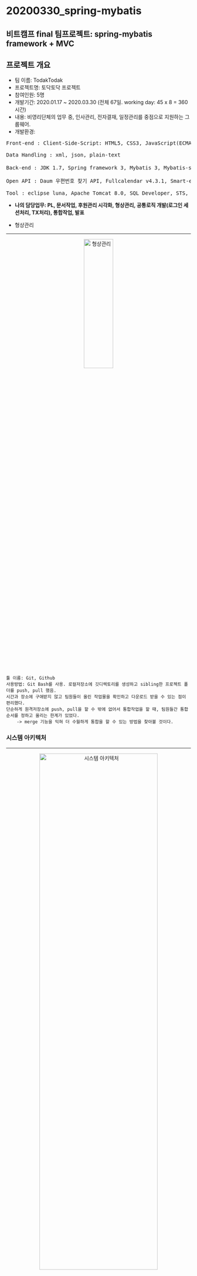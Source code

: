 # 20200330_spring-mybatis
## 비트캠프 final 팀프로젝트: spring-mybatis framework + MVC 

## 프로젝트 개요
* 팀 이름: TodakTodak
* 프로젝트명: 토닥토닥 프로젝트
* 참여인원: 5명
* 개발기간: 2020.01.17 ~ 2020.03.30 (전체 67일. working day: 45 x 8 = 360시간)
* 내용: 비영리단체의 업무 중, 인사관리, 전자결재, 일정관리를 중점으로 지원하는 그룹웨어.
* 개발환경: 
<pre>
Front-end : Client-Side-Script: HTML5, CSS3, JavaScript(ECMAScript3), jQuery, Ajax, BootStrap3, BootStrap4    Server-Side-Script : jsp-api 2.0, Servlet api 3.2

Data Handling : xml, json, plain-text

Back-end : JDK 1.7, Spring framework 3, Mybatis 3, Mybatis-spring 1.2, Oracle11g R 2 (AWS EC R2), 파일업로드 api – cos.jar, Jackson DataBind 2.5, Log4j 1.2

Open API : Daum 우편번호 찾기 API, Fullcalendar v4.3.1, Smart-editor v2, Flot Charts v3.0.0, Datepicker, JavaMail API v1.4
      
Tool : eclipse luna, Apache Tomcat 8.0, SQL Developer, STS, Erdwin, Git Bash, GitHub, StarUML, AWS, Chrome 8.0, Adobe Photoshop CC 2015, Adobe illustrator CC 2017</pre>   
   
* __나의 담당업무: PL, 문서작업, 후원관리 시각화, 형상관리, 공통로직 개발(로그인 세션처리, TX처리), 통합작업, 발표__   
   
* 형상관리
***
<p align="center">
<img src="/img/형상관리.JPG" width="40%" height="30%" title="형상관리"></img>
</p>   
   
	툴 이름: Git, Github
	사용방법: Git Bash를 사용. 로컬저장소에 깃디렉토리를 생성하고 sibling한 프로젝트 폴더를 push, pull 했음.
	시간과 장소에 구애받지 않고 팀원들이 올린 작업물을 확인하고 다운로드 받을 수 있는 점이 편리했다.
	단순하게 원격저장소에 push, pull을 할 수 밖에 없어서 통합작업을 할 때, 팀원들간 통합 순서를 정하고 올리는 한계가 있었다.   
		-> merge 기능을 익혀 더 수월하게 통합을 할 수 있는 방법을 찾아볼 것이다.
   
### 시스템 아키텍처
***
<p align="center">
<img src="/img/20200131_3조_토닥토닥_system_architecture.JPG" width="80%" height="60%" title="시스템 아키텍처"></img>
</p>   
   
* Presentation Layer, Controller Layer, Business Layer, Persistent Layer 4계층으로 나눔.
* MVC 패턴과, Facade패턴, DAO 패턴을 적용하고, 데이터 이동을 위해 VO를 사용.
* FrontController(Dispatcher Servlet)에서 사용자의 요청에 응답하고 handler mapping을 통해 적절한 Controller(Servlet)를 찾음.
* Controller(Servlet)에서는 필요한 데이터가 있으면 Service에 데이터를 요청하고 결과(model)를 FrontController에 반환.
* Service에서는 Java core 로직을 구현하고 Dao 데이터 요청하고 응답을 Controller에 반환.
* Dao에서는 적합한 mapper를 찾아 DB에 쿼리를 날리고, 결과를 Service에 반환.
* View Resolver에서는 반환된 결과를 적합한 View와 매칭.
* View에서는 html5, css3, js, jQuery, ajax, servlet api, jsp api 등을 사용해 웹페이지를 구현.
* 마지막으로 FrontController는 응답결과를 Client에게 반환.

### 프로젝트 제안서 (RFP)
***
<p align="center">
<img src="/img/프로젝트제안서.JPG" width="60%" height="40%" title="프로젝트제안서"></img>
</p>   

### 요구사항 정의서
***
<p align="center">
<img src="/img/요구사항정의서_전체.JPG" width="49%" height="40%" title="요구사항정의서_전체"></img>
<img src="/img/요구사항정의서.JPG" width="49%" height="40%" title="요구사항정의서"></img>
</p>   

### 요건 정의서
***
<p align="center">
<img src="/img/요건정의서_전체.JPG" width="49%" height="40%" title="요건정의서_전체"></img>
<img src="/img/요건정의서.JPG" width="49%" height="40%" title="요건정의서"></img>
</p>   

### WBS 프로젝트 일정
***
<p align="center">
<img src="/img/WBS프로젝트일정.JPG" width="60%" height="40%" title="WBS프로젝트일정"></img>
</p>   

### 명명규칙
***
<p align="center">
<img src="/img/명명규칙.JPG" width="60%" height="40%" title="명명규칙"></img>
</p>   

### 화면 정의서
***
<p align="center">
<img src="/img/로그인.JPG" width="49%" height="40%" title="로그인"></img>
<img src="/img/후원관리_모금액.JPG" width="49%" height="40%" title="후원관리_모금액"></img>
</p>   

### 테이블 정의서
***
<p align="center">
<img src="/img/테이블정의서_전체.JPG" width="49%" height="40%" title="테이블정의서_전체"></img>
<img src="/img/테이블정의서.JPG" width="49%" height="40%" title="테이블정의서"></img>
</p>   

### ERD
***
<p align="center">
<img src="/img/erd-physical.JPG" width="49%" height="40%" title="erd-physical"></img>
<img src="/img/erd2-physical.JPG" width="49%" height="40%" title="erd2-physical"></img>
<img src="/img/erd-logical.JPG" width="49%" height="40%" title="erd-logical"></img>
<img src="/img/erd2-logical.JPG" width="49%" height="40%" title="erd2-logical"></img>
</p>   

### 클래스 설계서
***
<p align="center">
<img src="/img/class_diagram_전체.JPG" width="49%" height="40%" title="class_diagram_전체"></img>
<img src="/img/class_diagram_1JPG.JPG" width="49%" height="40%" title="class_diagram_1JPG"></img>
</p>   

### 프로그램목록
***
<p align="center">
<img src="/img/프로그램목록_전체.JPG" width="49%" height="40%" title="프로그램목록_전체"></img>
<img src="/img/프로그램목록2.JPG" width="49%" height="40%" title="프로그램목록2"></img>
</p>   

### 프로젝트 구현 로그인
***
<p align="center">
<img src="/img/프로젝트_로그인.png" width="60%" height="40%" title="프로젝트_로그인"></img>
</p>   

### 프로젝트 구현 메인 (일정관리 페이지)
***
<p align="center">
<img src="/img/프로젝트_메인.png" width="60%" height="40%" title="프로젝트_메인"></img>
</p>   

### 프로젝트 구현 시각화
***
<p align="center"> 
<img src="/img/프로젝트_시각화.png" width="60%" height="40%" title="프로젝트_시각화"></img>
</p>
